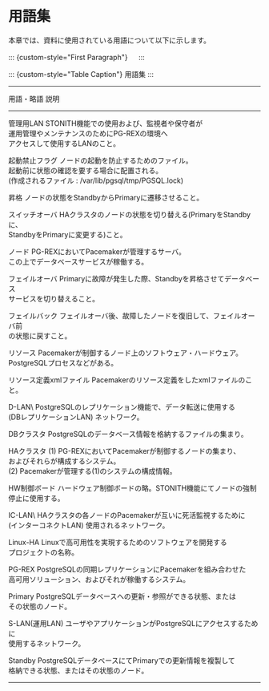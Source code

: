 用語集
======

本章では、資料に使用されている用語について以下に示します。

::: {custom-style="First Paragraph"}
　
:::

::: {custom-style="Table Caption"}
用語集
:::

  ----------------------------------------------------------------------------------
  用語・略語                説明
  ------------------------- --------------------------------------------------------
  管理用LAN                 STONITH機能での使用および、監視者や保守者が\
                            運用管理やメンテナンスのためにPG-REXの環境へ\
                            アクセスして使用するLANのこと。

  起動禁止フラグ            ノードの起動を防止するためのファイル。\
                            起動前に状態の確認を要する場合に配置される。\
                            (作成されるファイル : /var/lib/pgsql/tmp/PGSQL.lock)

  昇格                      ノードの状態をStandbyからPrimaryに遷移させること。

  スイッチオーバ            HAクラスタのノードの状態を切り替える(PrimaryをStandbyに、\
                            StandbyをPrimaryに変更する)こと。

  ノード                    PG-REXにおいてPacemakerが管理するサーバ。\
                            この上でデータベースサービスが稼働する。

  フェイルオーバ            Primaryに故障が発生した際、Standbyを昇格させてデータベース\
                            サービスを切り替えること。

  フェイルバック            フェイルオーバ後、故障したノードを復旧して、フェイルオーバ前\
                            の状態に戻すこと。

  リソース                  Pacemakerが制御するノード上のソフトウェア・ハードウェア。\
                            PostgreSQLプロセスなどがある。

  リソース定義xmlファイル   Pacemakerのリソース定義をしたxmlファイルのこと。

  D-LAN\                    PostgreSQLのレプリケーション機能で、データ転送に使用する\
  (DBレプリケーションLAN)   ネットワーク。

  DBクラスタ                PostgreSQLのデータベース情報を格納するファイルの集まり。

  HAクラスタ                (1) PG-REXにおいてPacemakerが制御するノードの集まり、\
                            およびそれらが構成するシステム。\
                            (2) Pacemakerが管理する(1)のシステムの構成情報。

  HW制御ボード              ハードウェア制御ボードの略。STONITH機能にてノードの強制停止に使用する。

  IC-LAN\                   HAクラスタの各ノードのPacemakerが互いに死活監視するために\
  (インターコネクトLAN)     使用されるネットワーク。

  Linux-HA                  Linuxで高可用性を実現するためのソフトウェアを開発する\
                            プロジェクトの名称。

  PG-REX                    PostgreSQLの同期レプリケーションにPacemakerを組み合わせた\
                            高可用ソリューション、およびそれが稼働するシステム。

  Primary                   PostgreSQLデータベースへの更新・参照ができる状態、または\
                            その状態のノード。

  S-LAN(運用LAN)            ユーザやアプリケーションがPostgreSQLにアクセスするために\
                            使用するネットワーク。

  Standby                   PostgreSQLデータベースにてPrimaryでの更新情報を複製して\
                            格納できる状態、またはその状態のノード。

  ----------------------------------------------------------------------------------
